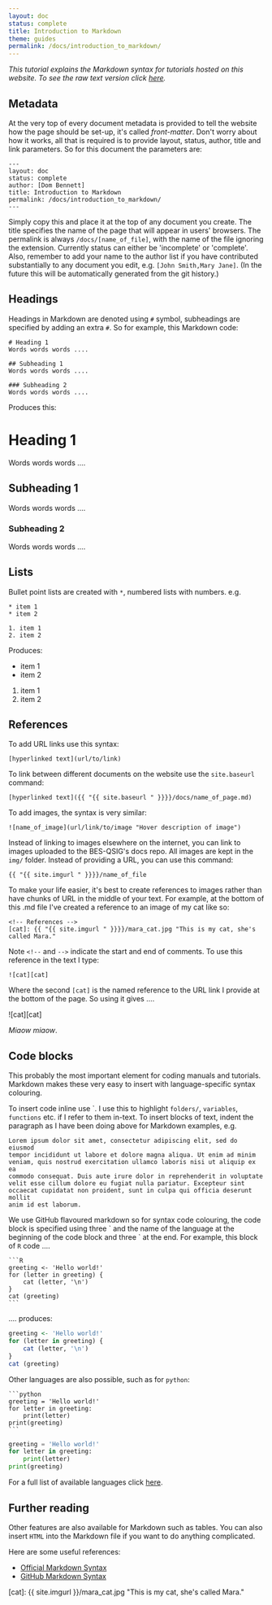```yaml
---
layout: doc
status: complete
title: Introduction to Markdown
theme: guides
permalink: /docs/introduction_to_markdown/
---
```


*This tutorial explains the Markdown syntax for tutorials hosted on this
website. To see the raw text version click [here][raw].*

## Metadata
At the very top of every document metadata is provided to tell the website how
the page should be set-up, it's called _front-matter_. Don't worry about how
it works, all that is required is to provide layout, status, author, title and
link parameters. So for this document the parameters are:

    ---
    layout: doc
    status: complete
    author: [Dom Bennett]
    title: Introduction to Markdown
    permalink: /docs/introduction_to_markdown/
    ---

Simply copy this and place it at the top of any document you create. The title
specifies the name of the page that will appear in users' browsers. The
permalink is always `/docs/[name_of_file]`, with the name of the file ignoring
the extension. Currently status can either be 'incomplete' or 'complete'.
Also, remember to add your name to the author list if you have contributed
substantially to any document you edit, e.g. `[John Smith,Mary Jane]`.
(In the future this will be automatically generated from the git history.)

## Headings

Headings in Markdown are denoted using `#` symbol, subheadings are specified by
adding an extra `#`. So for example, this Markdown code:

    # Heading 1
    Words words words ....

    ## Subheading 1
    Words words words ....

    ### Subheading 2
    Words words words ....

Produces this:

# Heading 1
Words words words ....

## Subheading 1
Words words words ....

### Subheading 2
Words words words ....

## Lists

Bullet point lists are created with `*`, numbered lists with numbers. e.g.

    * item 1
    * item 2

    1. item 1
    2. item 2

Produces:

* item 1
* item 2

1. item 1
2. item 2

## References

To add URL links use this syntax:

    [hyperlinked text](url/to/link)

To link between different documents on the website use the `site.baseurl`
command:

    [hyperlinked text]({{ "{{ site.baseurl " }}}}/docs/name_of_page.md)

To add images, the syntax is very similar:

    ![name_of_image](url/link/to/image "Hover description of image")

Instead of linking to images elsewhere on the internet, you can link to images
uploaded to the BES-QSIG's docs repo. All images are kept in the `img/` folder.
Instead of providing a URL, you can use this command:

    {{ "{{ site.imgurl " }}}}/name_of_file

To make your life easier, it's best to create references to images rather than
have chunks of URL in the middle of your text. For example, at the bottom of
this .md file I've created a reference to an image of my cat like so:

    <!-- References -->
    [cat]: {{ "{{ site.imgurl " }}}}/mara_cat.jpg "This is my cat, she's called Mara."

Note `<!--` and `-->` indicate the start and end of comments. To use this
reference in the text I type:

    ![cat][cat]

Where the second `[cat]` is the named reference to the URL link I provide at the
bottom of the page. So using it gives ....

![cat][cat]

_Miaow miaow_.

## Code blocks

This probably the most important element for coding manuals and tutorials.
Markdown makes these very easy to insert with language-specific syntax
colouring.

To insert code inline use \`. I use this to highlight `folders/`,
`variables`, `functions` etc. if I refer to them in-text. To insert blocks of
text, indent the paragraph as I have been doing above for Markdown examples, e.g.

    Lorem ipsum dolor sit amet, consectetur adipiscing elit, sed do eiusmod
    tempor incididunt ut labore et dolore magna aliqua. Ut enim ad minim
    veniam, quis nostrud exercitation ullamco laboris nisi ut aliquip ex ea
    commodo consequat. Duis aute irure dolor in reprehenderit in voluptate
    velit esse cillum dolore eu fugiat nulla pariatur. Excepteur sint
    occaecat cupidatat non proident, sunt in culpa qui officia deserunt mollit
    anim id est laborum.

We use GitHub flavoured markdown so for syntax code colouring, the code block
is specified using three \` and the name of the language at the beginning of
the code block and three \`  at the end. For example, this block of `R`
code ....

    ```R
    greeting <- 'Hello world!'
    for (letter in greeting) {
        cat (letter, '\n')
    }
    cat (greeting)
    ```

.... produces:

```R
greeting <- 'Hello world!'
for (letter in greeting) {
    cat (letter, '\n')
}
cat (greeting)
```

Other languages are also possible, such as for `python`:

    ```python
    greeting = 'Hello world!'
    for letter in greeting:
        print(letter)
    print(greeting)
    ```

```python
greeting = 'Hello world!'
for letter in greeting:
    print(letter)
print(greeting)
```

For a full list of available languages click
[here](https://github.com/github/linguist/blob/master/lib/linguist/languages.yml).

## Further reading
Other features are also available for Markdown such as tables. You can also
insert `HTML` into the Markdown file if you want to do anything complicated.

Here are some useful references:

* [Official Markdown Syntax](http://daringfireball.net/projects/markdown/syntax)
* [GitHub Markdown Syntax](https://help.github.com/articles/github-flavored-markdown/)

<!-- References -->
[raw]: https://raw.githubusercontent.com/BES-QSIG/docs/master/introduction_to_markdown.md
[cat]: {{ site.imgurl }}/mara_cat.jpg "This is my cat, she's called Mara."
